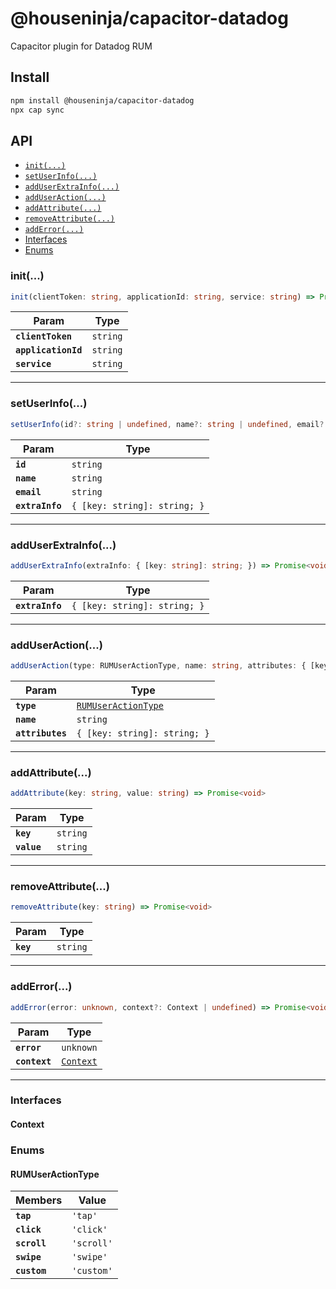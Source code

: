 # @houseninja/capacitor-datadog

Capacitor plugin for Datadog RUM

## Install

```bash
npm install @houseninja/capacitor-datadog
npx cap sync
```

## API

<docgen-index>

* [`init(...)`](#init)
* [`setUserInfo(...)`](#setuserinfo)
* [`addUserExtraInfo(...)`](#adduserextrainfo)
* [`addUserAction(...)`](#adduseraction)
* [`addAttribute(...)`](#addattribute)
* [`removeAttribute(...)`](#removeattribute)
* [`addError(...)`](#adderror)
* [Interfaces](#interfaces)
* [Enums](#enums)

</docgen-index>

<docgen-api>
<!--Update the source file JSDoc comments and rerun docgen to update the docs below-->

### init(...)

```typescript
init(clientToken: string, applicationId: string, service: string) => Promise<void>
```

| Param               | Type                |
| ------------------- | ------------------- |
| **`clientToken`**   | <code>string</code> |
| **`applicationId`** | <code>string</code> |
| **`service`**       | <code>string</code> |

--------------------


### setUserInfo(...)

```typescript
setUserInfo(id?: string | undefined, name?: string | undefined, email?: string | undefined, extraInfo?: { [key: string]: string; } | undefined) => Promise<void>
```

| Param           | Type                                    |
| --------------- | --------------------------------------- |
| **`id`**        | <code>string</code>                     |
| **`name`**      | <code>string</code>                     |
| **`email`**     | <code>string</code>                     |
| **`extraInfo`** | <code>{ [key: string]: string; }</code> |

--------------------


### addUserExtraInfo(...)

```typescript
addUserExtraInfo(extraInfo: { [key: string]: string; }) => Promise<void>
```

| Param           | Type                                    |
| --------------- | --------------------------------------- |
| **`extraInfo`** | <code>{ [key: string]: string; }</code> |

--------------------


### addUserAction(...)

```typescript
addUserAction(type: RUMUserActionType, name: string, attributes: { [key: string]: string; }) => Promise<void>
```

| Param            | Type                                                            |
| ---------------- | --------------------------------------------------------------- |
| **`type`**       | <code><a href="#rumuseractiontype">RUMUserActionType</a></code> |
| **`name`**       | <code>string</code>                                             |
| **`attributes`** | <code>{ [key: string]: string; }</code>                         |

--------------------


### addAttribute(...)

```typescript
addAttribute(key: string, value: string) => Promise<void>
```

| Param       | Type                |
| ----------- | ------------------- |
| **`key`**   | <code>string</code> |
| **`value`** | <code>string</code> |

--------------------


### removeAttribute(...)

```typescript
removeAttribute(key: string) => Promise<void>
```

| Param     | Type                |
| --------- | ------------------- |
| **`key`** | <code>string</code> |

--------------------


### addError(...)

```typescript
addError(error: unknown, context?: Context | undefined) => Promise<void>
```

| Param         | Type                                        |
| ------------- | ------------------------------------------- |
| **`error`**   | <code>unknown</code>                        |
| **`context`** | <code><a href="#context">Context</a></code> |

--------------------


### Interfaces


#### Context


### Enums


#### RUMUserActionType

| Members      | Value                 |
| ------------ | --------------------- |
| **`tap`**    | <code>'tap'</code>    |
| **`click`**  | <code>'click'</code>  |
| **`scroll`** | <code>'scroll'</code> |
| **`swipe`**  | <code>'swipe'</code>  |
| **`custom`** | <code>'custom'</code> |

</docgen-api>
